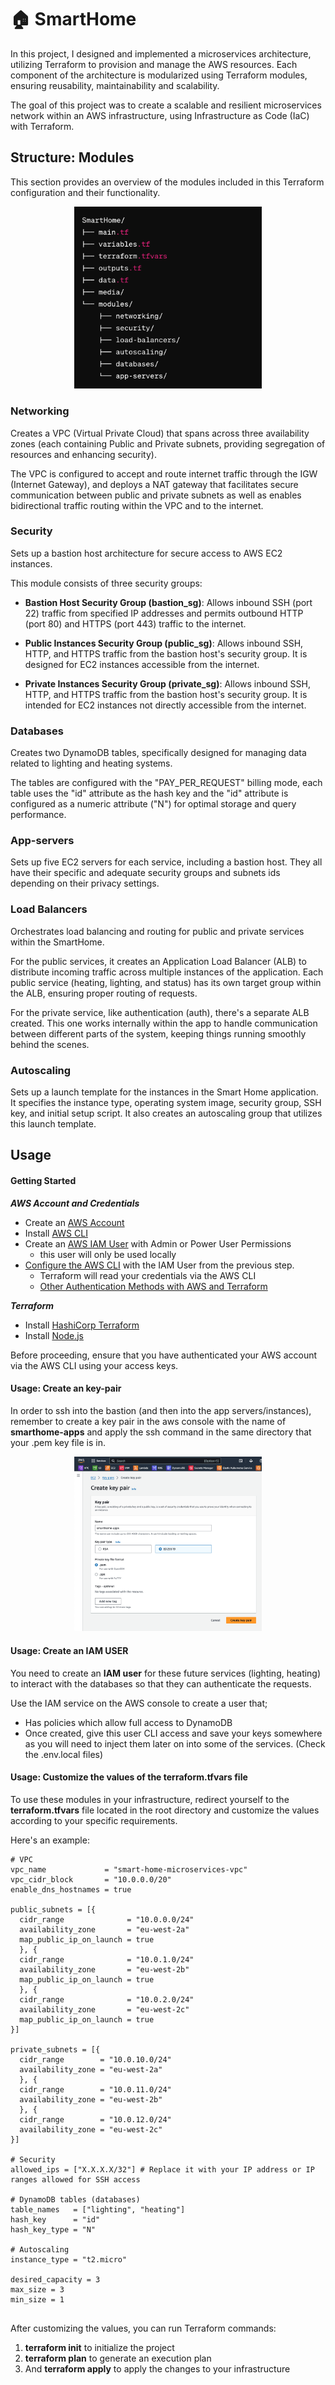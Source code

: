 # 🏠 SmartHome 
In this project, I designed and implemented a microservices architecture, utilizing Terraform to provision and manage the AWS resources. 
Each component of the architecture is modularized using Terraform modules, ensuring reusability, maintainability and scalability.

The goal of this project was to create a scalable and resilient microservices network within an AWS infrastructure, using Infrastructure as Code (IaC) with Terraform. 


## Structure: Modules
This section provides an overview of the modules included in this Terraform configuration and their functionality.

<div align="center">
  <img src="media/structure.png" alt="Directory structure" width="300">
</div>

### **Networking**
Creates a VPC (Virtual Private Cloud) that spans across three availability zones (each containing Public and Private subnets, providing segregation of resources and enhancing security).

The VPC is configured to accept and route internet traffic through the IGW (Internet Gateway), and deploys a NAT gateway that facilitates secure communication between public and private subnets as well as enables bidirectional traffic routing within the VPC and to the internet.


### **Security**
Sets up a bastion host architecture for secure access to AWS EC2 instances.

This module consists of three security groups:

- **Bastion Host Security Group (bastion_sg)**:
Allows inbound SSH (port 22) traffic from specified IP addresses and permits outbound HTTP (port 80) and HTTPS (port 443) traffic to the internet.

- **Public Instances Security Group (public_sg)**:
Allows inbound SSH, HTTP, and HTTPS traffic from the bastion host's security group. It is designed for EC2 instances accessible from the internet.

- **Private Instances Security Group (private_sg)**:
Allows inbound SSH, HTTP, and HTTPS traffic from the bastion host's security group. It is intended for EC2 instances not directly accessible from the internet.

### **Databases**
Creates two DynamoDB tables, specifically designed for managing data related to lighting and heating systems.


The tables are configured with the "PAY_PER_REQUEST" billing mode, each table uses the "id" attribute as the hash key and the "id" attribute is configured as a numeric attribute ("N") for optimal storage and query performance.


### **App-servers**
Sets up five EC2 servers for each service, including a bastion host. They all have their specific and adequate security groups and subnets ids depending on their privacy settings.


### **Load Balancers**
Orchestrates load balancing and routing for public and private services within the SmartHome.

For the public services, it creates an Application Load Balancer (ALB) to distribute incoming traffic across multiple instances of the application.
Each public service (heating, lighting, and status) has its own target group within the ALB, ensuring proper routing of requests. 

For the private service, like authentication (auth), there's a separate ALB created. This one works internally within the app to handle communication between different parts of the system, keeping things running smoothly behind the scenes.
 
### **Autoscaling**
Sets up a launch template for the instances in the Smart Home application. 
It specifies the instance type, operating system image, security group, SSH key, and initial setup script. 
It also creates an autoscaling group that utilizes this launch template.

## Usage

#### **Getting Started**
***AWS Account and Credentials***
- Create an [AWS Account](https://aws.amazon.com/)
- Install [AWS CLI](https://docs.aws.amazon.com/cli/latest/userguide/getting-started-install.html)
- Create an [AWS IAM User](https://docs.aws.amazon.com/IAM/latest/UserGuide/getting-started_create-admin-group.html) with Admin or Power User Permissions
  - this user will only be used locally
- [Configure the AWS CLI](https://docs.aws.amazon.com/cli/latest/userguide/cli-chap-configure.html) with the IAM User from the previous step.
  - Terraform will read your credentials via the AWS CLI 
  - [Other Authentication Methods with AWS and Terraform](https://registry.terraform.io/providers/hashicorp/aws/latest/docs#authentication)

***Terraform***
- Install [HashiCorp Terraform](https://www.terraform.io/downloads)
- Install [Node.js](https://nodejs.org/en/)

Before proceeding, ensure that you have authenticated your AWS account via the AWS CLI using your access keys.

#### **Usage: Create an key-pair**
In order to ssh into the bastion (and then into the app servers/instances), remember to create a key pair in the aws console with the name of **smarthome-apps** and apply the ssh command in the same directory that your .pem key file is in. 

<div align="center">
  <img src="media/key-pair.png" alt="Directory structure" width="300">
</div>

#### **Usage: Create an IAM USER**
You need to create an **IAM user** for these future services (lighting, heating) to interact with the databases so that they can authenticate the requests.

Use the IAM service on the AWS console to create a user that;

- Has policies which allow full access to DynamoDB
- Once created, give this user CLI access and save your keys somewhere as you will need to inject them later on into some of the services. (Check the .env.local files)


#### **Usage: Customize the values of the terraform.tfvars file**
To use these modules in your infrastructure, redirect yourself to the **terraform.tfvars** file located in the root directory and customize the values according to your specific requirements. 

Here's an example:

```hcl
# VPC 
vpc_name             = "smart-home-microservices-vpc"
vpc_cidr_block       = "10.0.0.0/20"
enable_dns_hostnames = true

public_subnets = [{
  cidr_range              = "10.0.0.0/24"
  availability_zone       = "eu-west-2a"
  map_public_ip_on_launch = true
  }, {
  cidr_range              = "10.0.1.0/24"
  availability_zone       = "eu-west-2b"
  map_public_ip_on_launch = true
  }, {
  cidr_range              = "10.0.2.0/24"
  availability_zone       = "eu-west-2c"
  map_public_ip_on_launch = true
}]

private_subnets = [{
  cidr_range        = "10.0.10.0/24"
  availability_zone = "eu-west-2a"
  }, {
  cidr_range        = "10.0.11.0/24"
  availability_zone = "eu-west-2b"
  }, {
  cidr_range        = "10.0.12.0/24"
  availability_zone = "eu-west-2c"
}]

# Security
allowed_ips = ["X.X.X.X/32"] # Replace it with your IP address or IP ranges allowed for SSH access

# DynamoDB tables (databases)
table_names   = ["lighting", "heating"]
hash_key      = "id"
hash_key_type = "N"

# Autoscaling
instance_type = "t2.micro"

desired_capacity = 3
max_size = 3
min_size = 1


```

After customizing the values, you can run Terraform commands: 
1. **terraform init** to initialize the project
2. **terraform plan** to generate an execution plan
3. And **terraform apply** to apply the changes to your infrastructure


